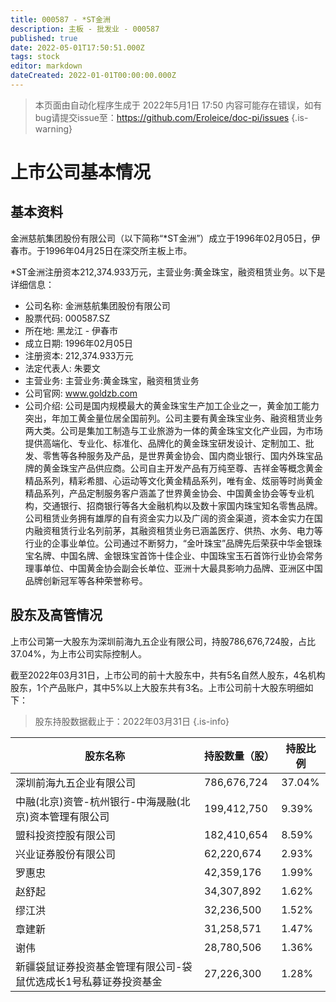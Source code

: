 ```yaml
---
title: 000587 - *ST金洲
description: 主板 - 批发业 - 000587
published: true
date: 2022-05-01T17:50:51.000Z
tags: stock
editor: markdown
dateCreated: 2022-01-01T00:00:00.000Z
---
```


> 本页面由自动化程序生成于 2022年5月1日 17:50
> 内容可能存在错误，如有bug请提交issue至：https://github.com/Eroleice/doc-pi/issues
{.is-warning}

# 上市公司基本情况

## 基本资料

金洲慈航集团股份有限公司（以下简称“*ST金洲”）成立于1996年02月05日，伊春市。于1996年04月25日在深交所主板上市。

*ST金洲注册资本212,374.933万元，主营业务:黄金珠宝，融资租赁业务。以下是详细信息：

- 公司名称: 金洲慈航集团股份有限公司
- 股票代码: 000587.SZ
- 所在地: 黑龙江 - 伊春市
- 成立日期: 1996年02月05日
- 注册资本: 212,374.933万元
- 法定代表人: 朱要文
- 主营业务: 主营业务:黄金珠宝，融资租赁业务
- 公司官网: www.goldzb.com
- 公司介绍: 公司是国内规模最大的黄金珠宝生产加工企业之一，黄金加工能力突出，年加工黄金量位居全国前列。公司主要有黄金珠宝业务、融资租赁业务两大类。公司是集加工制造与工业旅游为一体的黄金珠宝文化产业园，为市场提供高端化、专业化、标准化、品牌化的黄金珠宝研发设计、定制加工、批发、零售等各种服务及产品，是世界黄金协会、国内商业银行、国内外珠宝品牌的黄金珠宝产品供应商。公司自主开发产品有万纯至尊、吉祥金等概念黄金精品系列，精彩希腊、心运动等文化黄金精品系列，唯有金、炫丽等时尚黄金精品系列，产品定制服务客户涵盖了世界黄金协会、中国黄金协会等专业机构，交通银行、招商银行等各大金融机构以及数十家国内珠宝知名零售品牌。公司租赁业务拥有雄厚的自有资金实力以及广阔的资金渠道，资本金实力在国内融资租赁行业名列前茅，其融资租赁业务已涵盖医疗、供热、水务、电力等行业的企事业单位。公司通过不断努力，“金叶珠宝”品牌先后荣获中华金银珠宝名牌、中国名牌、金银珠宝首饰十佳企业、中国珠宝玉石首饰行业协会常务理事单位、中国黄金协会副会长单位、亚洲十大最具影响力品牌、亚洲区中国品牌创新冠军等各种荣誉称号。


## 股东及高管情况

上市公司第一大股东为深圳前海九五企业有限公司，持股786,676,724股，占比37.04%，为上市公司实际控制人。

截至2022年03月31日，上市公司的前十大股东中，共有5名自然人股东，4名机构股东，1个产品账户，其中5%以上大股东共有3名。上市公司前十大股东明细如下：

> 股东持股数据截止于：2022年03月31日
{.is-info}

| 股东名称 | 持股数量（股） | 持股比例 |
| --- | --- | --- |
| 深圳前海九五企业有限公司 | 786,676,724 | 37.04% |
| 中融(北京)资管-杭州银行-中海晟融(北京)资本管理有限公司 | 199,412,750 | 9.39% |
| 盟科投资控股有限公司 | 182,410,654 | 8.59% |
| 兴业证券股份有限公司 | 62,220,674 | 2.93% |
| 罗惠忠 | 42,359,176 | 1.99% |
| 赵舒起 | 34,307,892 | 1.62% |
| 缪江洪 | 32,236,500 | 1.52% |
| 章建新 | 31,258,571 | 1.47% |
| 谢伟 | 28,780,506 | 1.36% |
| 新疆袋鼠证券投资基金管理有限公司-袋鼠优选成长1号私募证券投资基金 | 27,226,300 | 1.28% |




